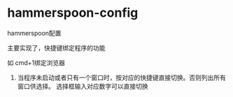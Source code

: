 # hammerspoon-config
hammerspoon配置

主要实现了，快捷键绑定程序的功能

如 cmd+1绑定浏览器

1. 当程序未启动或者只有一个窗口时，按对应的快捷键直接切换。否则列出所有窗口供选择。
  选择框输入对应数字可以直接切换